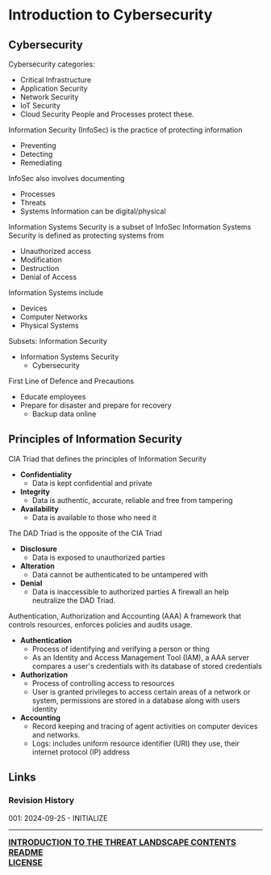 # Introduction to Cybersecurity

## Cybersecurity

Cybersecurity categories:
- Critical Infrastructure
- Application Security
- Network Security
- IoT Security
- Cloud Security
People and Processes protect these.

Information Security (InfoSec) is the practice of protecting information
- Preventing
- Detecting
- Remediating

InfoSec also involves documenting
- Processes
- Threats
- Systems
Information can be digital/physical

Information Systems Security is a subset of InfoSec
Information Systems Security is defined as protecting systems from
- Unauthorized access
- Modification
- Destruction
- Denial of Access

Information Systems include
- Devices
- Computer Networks
- Physical Systems

Subsets:
Information Security
- Information Systems Security
	- Cybersecurity

First Line of Defence and Precautions
- Educate employees
- Prepare for disaster and prepare for recovery
	- Backup data online

## Principles of Information Security

CIA Triad that defines the principles of Information Security
- **Confidentiality**
	- Data is kept confidential and private
- **Integrity**
	- Data is authentic, accurate, reliable and free from tampering
- **Availability**
	- Data is available to those who need it

The DAD Triad is the opposite of the CIA Triad
- **Disclosure**
	- Data is exposed to unauthorized parties
- **Alteration**
	- Data cannot be authenticated to be untampered with
- **Denial**
	- Data is inaccessible to authorized parties
A firewall an help neutralize the DAD Triad.

Authentication, Authorization and Accounting (AAA)
A framework that controls resources, enforces policies and audits usage.
- **Authentication**
	- Process of identifying and verifying a person or thing
	- As an Identity and Access Management Tool (IAM), a AAA server compares a user's credentials with its database of stored credentials
- **Authorization**
	- Process of controlling access to resources
	- User is granted privileges to access certain areas of a network or system, permissions are stored in a database along with users identity
- **Accounting**
	- Record keeping and tracing of agent activities on computer devices and networks.
	- Logs: includes uniform resource identifier (URI) they use, their internet protocol (IP) address

## Links
### Revision History
001: 2024-09-25 - INITIALIZE

---
<font size=3><b>[INTRODUCTION TO THE THREAT LANDSCAPE CONTENTS](https://github.com/ryancranie/cybersecurity-osint/blob/main/Contents/-%20Introduction%20to%20the%20Threat%20Landscape%20Contents.md)<br>
[README](https://github.com/ryancranie/cybersecurity-osint/blob/main/README.md)<br>
[LICENSE](https://github.com/ryancranie/cybersecurity-osint/blob/main/LICENSE)</b></font>